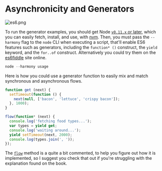 # Asynchronicity and Generators

![es6.png][1]

To run the generator examples, you should get Node [`v0.11.x` or later][2], which you can easily fetch, install, and use, with [nvm][3]. Then, you must pass the `--harmony` flag to the `node` CLI when executing a script, that'll enable ES6 features such as generators, including the `function* ()` construct, the `yield` keyword, and the `for..of` construct. Alternatively you could try them on the [es6fiddle][5] site online.

```js
node --harmony usage
```

Here is how you could use a generator function to easily mix and match synchronous and asynchronous flows.

```js
function get (next) {
  setTimeout(function () {
    next(null, ['bacon', 'lettuce', 'crispy bacon']);
  }, 1000);
}

flow(function* (next) {
  console.log('fetching food types...');
  var types = yield get;
  console.log('waiting around...');
  yield setTimeout(next, 2000);
  console.log(types.join(', '));
});
```

The [`flow`][4] method is a quite a bit commented, to help you figure out how it is implemented, so I suggest you check that out if you're struggling with the explanation found on the book.

[1]: https://raw.github.com/bevacqua/buildfirst/master/images/es6.png
[2]: http://nodejs.org/dist
[3]: https://github.com/creationix/nvm
[4]: https://github.com/bevacqua/buildfirst/tree/master/ch06/13_generator-flow/flow.js
[5]: http://es6fiddle.com
